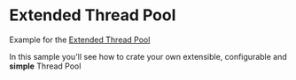 Extended Thread Pool
=======

Example for the [Extended Thread Pool](http://www.codeproject.com/Articles/27358/Extended-Thread-Pool)

In this sample you'll see how to crate your own extensible, configurable and **simple** Thread Pool
